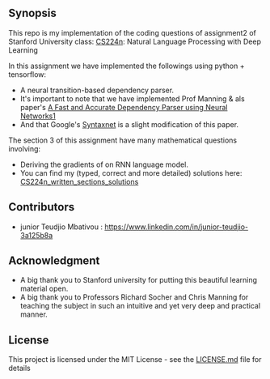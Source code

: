 ## Synopsis

This repo is my implementation of the coding questions of assignment2 of Stanford University class:
[CS224n](https://web.stanford.edu/class/cs224n/): Natural Language Processing with Deep Learning

In this assignment we have implemented the followings using python + tensorflow:
- A neural transition-based dependency parser.
- It's important to note that we have implemented Prof Manning & als paper's  [A Fast and Accurate Dependency Parser using Neural Networks1]( http://cs.stanford.edu/people/danqi/papers/emnlp2014.pdf)
- And that Google's [Syntaxnet](https://research.googleblog.com/2016/05/announcing-syntaxnet-worlds-most.html) is a slight modification of this paper.

The section 3 of this assignment have many mathematical questions involving:
- Deriving the gradients of on RNN language model.
- You can find my (typed, correct and more detailed) solutions here:  [CS224n_written_sections_solutions](https://github.com/junteudjio/stanford_NLP_CS224n_written_sections_solutions)


## Contributors

- junior Teudjio Mbativou : https://www.linkedin.com/in/junior-teudjio-3a125b8a


## Acknowledgment

- A big thank you to Stanford university for putting this beautiful learning material open.
- A big thank you to Professors Richard Socher and Chris Manning for teaching the subject in such an intuitive and yet very deep and practical manner.

## License

This project is licensed under the MIT License - see the [LICENSE.md](LICENSE.md) file for details
